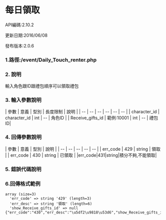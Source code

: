 # 每日領取
API編碼:2.10.2

更新日期:2016/06/08

發布版本:2.0.6
### 1.路徑:/event/Daily_Touch_renter.php 　

### 2. 說明

輸入角色跟ID跟禮包順序可以領取禮包
### 3. 輸入參數說明


| 參數 | 意義 | 型別 | 長度限制 | 說明 |
| -- | -- | -- | -- | -- | -- |
| character_id  | character_id  | int | -- | 角色ID |
| Receive_gifts_id   | 範例:10001 | int | -- | 禮包ID|

### 4. 回傳參數說明
| 參數 | 意義 | 型別 | 說明 |
| -- | -- | -- | -- | -- |
| err_code | 429 | string | 領取 |
| err_code | 430 | string | 已領取 |
|err_code|431|string|積分不夠,不能領取|

### 5. 錯誤代碼說明



### 6.回傳格式範例
```
array (size=3)
  'err_code' => string '429' (length=3)
  'err_desc' => string '領取' (length=6)
  'show_Receive_gifts_id' => null
{"err_code":"430","err_desc":"\u5df2\u9818\u53d6","show_Receive_gifts_id":null}
```
